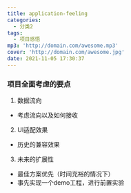 ```yaml
---
title: application-feeling
categories:
  - 分类2
tags:
  - 项目感悟
mp3: 'http://domain.com/awesome.mp3'
cover: 'http://domain.com/awesome.jpg'
date: 2021-11-05 17:30:37
---
```

### 项目全面考虑的要点
1. 数据流向
  - 考虑流向以及如何接收
2. UI适配效果
  - 历史的兼容效果
3. 未来的扩展性
  - 最佳方案优先（时间充裕的情况下）
  - 事先实现一个demo工程，进行前置实验
